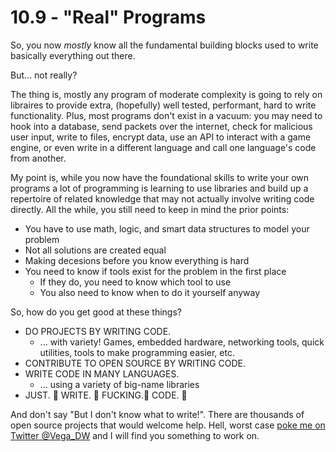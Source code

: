 # 10.9 - "Real" Programs 

So, you now *mostly* know all the fundamental building blocks used to write basically everything out there.

But... not really? 

The thing is, mostly any program of moderate complexity is going to rely on libraires to provide extra, (hopefully) well tested, performant, hard to write functionality. Plus, most programs don't exist in a vacuum: you may need to hook into a database, send packets over the internet, check for malicious user input, write to files, encrypt data, use an API to interact with a game engine, or even write in a different language and call one language's code from another.

My point is, while you now have the foundational skills to write your own programs a lot of programming is learning to  use libraries and build up a repertoire of related knowledge that may not actually involve writing code directly. All the while, you still need to keep in mind the prior points:

* You have to use math, logic, and smart data structures to model your problem
* Not all solutions are created equal
* Making decesions before you know everything is hard
* You need to know if tools exist for the problem in the first place
  * If they do, you need to know which tool to use
  * You also need to know when to do it yourself anyway

So, how do you get good at these things?

* DO PROJECTS BY WRITING CODE.
  * ... with variety! Games, embedded hardware, networking tools, quick utilities, tools to make programming easier, etc.
* CONTRIBUTE TO OPEN SOURCE BY WRITING CODE.
* WRITE CODE IN MANY LANGUAGES.
  * ... using a variety of big-name libraries
* JUST. 👏 WRITE. 👏 FUCKING.👏 CODE. 👏

And don't say "But I don't know what to write!". There are thousands of open source projects that would welcome help. Hell, worst case [poke me on Twitter @Vega_DW](https://twitter.com/Vega_DW) and I will find you something to work on.

